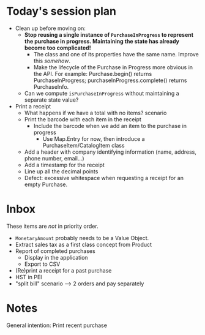 # Today's session plan

- Clean up before moving on:
  - **Stop reusing a single instance of `PurchaseInProgress` to represent the purchase in progress. Maintaining the state has already become too complicated!**
    - The class and one of its properties have the same name. Improve this _somehow_.
    - Make the lifecycle of the Purchase in Progress more obvious in the API. For example: Purchase.begin() returns PurchaseInProgress; purchaseInProgress.complete() returns PurchaseInfo.
  - Can we compute `isPurchaseInProgress` without maintaining a separate state value?
- Print a receipt
  - What happens if we have a total with no items? scenario
  - Print the barcode with each item in the receipt
    - Include the barcode when we add an item to the purchase in progress
      - Use Map.Entry for now, then introduce a PurchaseItem/CatalogItem class
  - Add a header with company identifying information (name, address, phone number, email...)
  - Add a timestamp for the receipt
  - Line up all the decimal points
  - Defect: excessive whitespace when requesting a receipt for an empty Purchase.

# Inbox

These items are _not_ in priority order.

- `MonetaryAmount` probably needs to be a Value Object.
- Extract sales tax as a first class concept from Product
- Report of completed purchases
  - Display in the application
  - Export to CSV
- (Re)print a receipt for a past purchase
- HST in PEI
- "split bill" scenario  --> 2 orders and pay separately

# Notes
General intention: Print recent purchase
